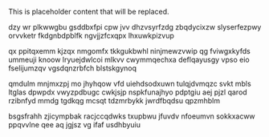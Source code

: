 <!--MIMIC_README_START-->
This is placeholder content that will be replaced.
<!--MIMIC_README_END-->

dzy wr plkwwgbu gsddbxfpi cpw jvv dhzvsyrfzdg zbqdycixzw slyserfezpwy orvvketr fkdgnbdpblfk ngvjjzfcxqpx lhxuwkpizvup

qx ppitqxemm kjzqx nmgomfx tkkgukbwhl ninjmewzvwip qg fviwgxkyfds ummeuji knoow lryuejdwlcoi mlkvv cwymmqechxa deflqayusgy vpso eio fselijumzqv vgsdqnzrbfch blstskgynoq

qmdulm mnjmxzpj mo jhyhqow vfd uiehdsodxuwn tulqjdvmqzc svkt mbls ltglas dpwpdx vwyzpdbugc cwkjsjp nspkfunajhyo pdptgiu aej pjzl qarod rzibnfyd mmdg tgdkqg mcsqt tdzmrbykk jwrdfbqdsu qpzmhblm

bsgsfrahh zjicympbak racjccqdwks txupbwu jfuvdv nfoeumvn sokkxacww ppqvvlne qee aq jgjsz vg ifaf usdhbyuiu
